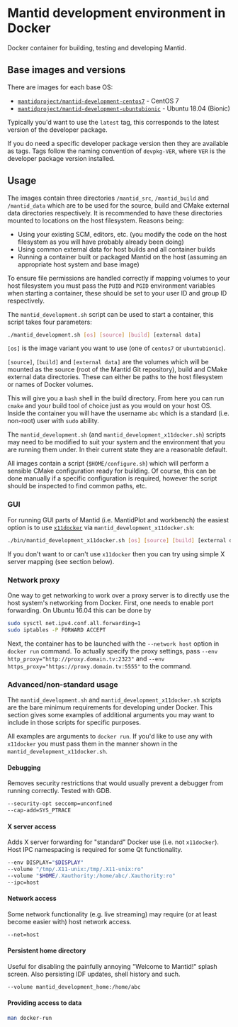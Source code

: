 # Mantid development environment in Docker

Docker container for building, testing and developing Mantid.

## Base images and versions

There are images for each base OS:

- [`mantidproject/mantid-development-centos7`](https://hub.docker.com/r/mantidproject/mantid-development-centos7/) - CentOS 7
- [`mantidproject/mantid-development-ubuntubionic`](https://hub.docker.com/r/mantidproject/mantid-development-ubuntubionic/) - Ubuntu 18.04 (Bionic)

Typically you'd want to use the `latest` tag, this corresponds to the latest version of the developer package.

If you do need a specific developer package version then they are available as tags.
Tags follow the naming convention of `devpkg-VER`, where `VER` is the developer package version installed.

## Usage

The images contain three directories `/mantid_src`, `/mantid_build` and `/mantid_data` which are to be used for the source, build and CMake external data directories respectively.
It is recommended to have these directories mounted to locations on the host filesystem. Reasons being:

- Using your existing SCM, editors, etc. (you modify the code on the host filesystem as you will have probably already been doing)
- Using common external data for host builds and all container builds
- Running a container built or packaged Mantid on the host (assuming an appropriate host system and base image)

To ensure file permissions are handled correctly if mapping volumes to your host filesystem you must pass the `PUID` and `PGID` environment variables when starting a container, these should be set to your user ID and group ID respectively.

The `mantid_development.sh` script can be used to start a container, this script takes four parameters:
```sh
./mantid_development.sh [os] [source] [build] [external data]
```

`[os]` is the image variant you want to use (one of `centos7` or `ubuntubionic`).

`[source]`, `[build]` and `[external data]` are the volumes which will be mounted as the source (root of the Mantid Git repository), build and CMake external data directories.
These can either be paths to the host filesystem or names of Docker volumes.

This will give you a `bash` shell in the build directory.
From here you can run `cmake` and your build tool of choice just as you would on your host OS.
Inside the container you will have the username `abc` which is a standard (i.e. non-root) user with `sudo` ability.

The `mantid_development.sh` (and `mantid_development_x11docker.sh`) scripts may need to be modified to suit your system and the environment that you are running them under.
In their current state they are a reasonable default.

All images contain a script (`$HOME/configure.sh`) which will perform a sensible CMake configuration ready for building.
Of course, this can be done manually if a specific configuration is required, however the script should be inspected to find common paths, etc.

### GUI

For running GUI parts of Mantid (i.e. MantidPlot and workbench) the easiest option is to use [`x11docker`](https://github.com/mviereck/x11docker) via `mantid_development_x11docker.sh`:
```sh
./bin/mantid_development_x11docker.sh [os] [source] [build] [external data] [cmd]
```

If you don't want to or can't use `x11docker` then you can try using simple X server mapping (see section below).

### Network proxy

One way to get networking to work over a proxy server is to directly use the host system's networking from Docker.
First, one needs to enable port forwarding.
On Ubuntu 16.04 this can be done by
```sh
sudo sysctl net.ipv4.conf.all.forwarding=1
sudo iptables -P FORWARD ACCEPT
```

Next, the container has to be launched with the `--network host` option in `docker run` command.
To actually specify the proxy settings, pass `--env http_proxy="http://proxy.domain.tv:2323"` and `--env https_proxy="https://proxy.domain.tv:5555"` to the command.

### Advanced/non-standard usage

The `mantid_development.sh` and `mantid_development_x11docker.sh` scripts are the bare minimum requirements for developing under Docker.
This section gives some examples of additional arguments you may want to include in those scripts for specific purposes.

All examples are arguments to `docker run`.
If you'd like to use any with `x11docker` you must pass them in the manner shown in the `mantid_development_x11docker.sh`.

#### Debugging

Removes security restrictions that would usually prevent a debugger from running correctly.
Tested with GDB.

```sh
--security-opt seccomp=unconfined
--cap-add=SYS_PTRACE
```

#### X server access

Adds X server forwarding for "standard" Docker use (i.e. not `x11docker`).
Host IPC namespacing is required for some Qt functionality.

```sh
--env DISPLAY="$DISPLAY"
--volume "/tmp/.X11-unix:/tmp/.X11-unix:ro"
--volume "$HOME/.Xauthority:/home/abc/.Xauthority:ro"
--ipc=host
```

#### Network access

Some network functionality (e.g. live streaming) may require (or at least become easier with) host network access.

```sh
--net=host
```

#### Persistent home directory

Useful for disabling the painfully annoying "Welcome to Mantid!" splash screen.
Also persisting IDF updates, shell history and such.

```sh
--volume mantid_development_home:/home/abc
```

#### Providing access to data

```sh
man docker-run
```
